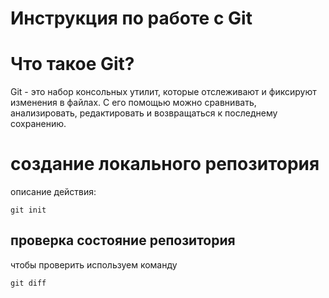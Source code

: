 # **Инструкция по работе с Git**

# Что такое Git?

Git - это набор консольных утилит, которые отслеживают и фиксируют изменения в файлах. С его помощью можно сравнивать, анализировать, редактировать и возвращаться к последнему сохранению.

# создание локального репозитория

описание действия:

    git init

## проверка состояние репозитория

чтобы проверить используем команду

    git diff
    